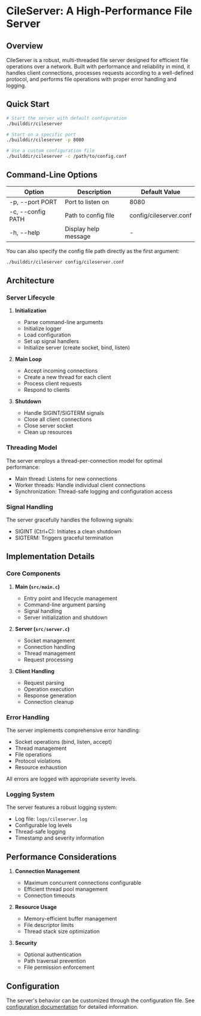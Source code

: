 # CileServer: A High-Performance File Server

## Overview

CileServer is a robust, multi-threaded file server designed for efficient file operations over a network. Built with performance and reliability in mind, it handles client connections, processes requests according to a well-defined protocol, and performs file operations with proper error handling and logging.

## Quick Start

```bash
# Start the server with default configuration
./builddir/cileserver

# Start on a specific port
./builddir/cileserver -p 8080

# Use a custom configuration file
./builddir/cileserver -c /path/to/config.conf
```

## Command-Line Options

| Option              | Description                                | Default Value |
|---------------------|--------------------------------------------|---------------|
| -p, --port PORT     | Port to listen on                          | 8080          |
| -c, --config PATH   | Path to config file                        | config/cileserver.conf |
| -h, --help          | Display help message                       | -             |

You can also specify the config file path directly as the first argument:
```bash
./builddir/cileserver config/cileserver.conf
```

## Architecture

### Server Lifecycle

1. **Initialization**
   - Parse command-line arguments
   - Initialize logger
   - Load configuration
   - Set up signal handlers
   - Initialize server (create socket, bind, listen)

2. **Main Loop**
   - Accept incoming connections
   - Create a new thread for each client
   - Process client requests
   - Respond to clients

3. **Shutdown**
   - Handle SIGINT/SIGTERM signals
   - Close all client connections
   - Close server socket
   - Clean up resources

### Threading Model

The server employs a thread-per-connection model for optimal performance:
- Main thread: Listens for new connections
- Worker threads: Handle individual client connections
- Synchronization: Thread-safe logging and configuration access

### Signal Handling

The server gracefully handles the following signals:
- SIGINT (Ctrl+C): Initiates a clean shutdown
- SIGTERM: Triggers graceful termination

## Implementation Details

### Core Components

1. **Main (`src/main.c`)**
   - Entry point and lifecycle management
   - Command-line argument parsing
   - Signal handling
   - Server initialization and shutdown

2. **Server (`src/server.c`)**
   - Socket management
   - Connection handling
   - Thread management
   - Request processing

3. **Client Handling**
   - Request parsing
   - Operation execution
   - Response generation
   - Connection cleanup

### Error Handling

The server implements comprehensive error handling:
- Socket operations (bind, listen, accept)
- Thread management
- File operations
- Protocol violations
- Resource exhaustion

All errors are logged with appropriate severity levels.

### Logging System

The server features a robust logging system:
- Log file: `logs/cileserver.log`
- Configurable log levels
- Thread-safe logging
- Timestamp and severity information

## Performance Considerations

1. **Connection Management**
   - Maximum concurrent connections configurable
   - Efficient thread pool management
   - Connection timeouts

2. **Resource Usage**
   - Memory-efficient buffer management
   - File descriptor limits
   - Thread stack size optimization

3. **Security**
   - Optional authentication
   - Path traversal prevention
   - File permission enforcement

## Configuration

The server's behavior can be customized through the configuration file. See [configuration documentation](configuration.md) for detailed information. 